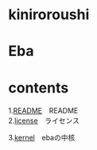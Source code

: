 kiniroroushi
====
# Eba

# contents
1.[README](/README.md)　README  
2.[license](/license)　ライセンス

3.[kernel](/kernel)　ebaの中核 



